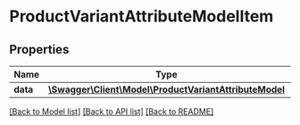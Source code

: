 # ProductVariantAttributeModelItem

## Properties
Name | Type | Description | Notes
------------ | ------------- | ------------- | -------------
**data** | [**\Swagger\Client\Model\ProductVariantAttributeModel**](ProductVariantAttributeModel.md) |  | [optional] 


[[Back to Model list]](../README.md#documentation-for-models) [[Back to API list]](../README.md#documentation-for-api-endpoints) [[Back to README]](../README.md)


